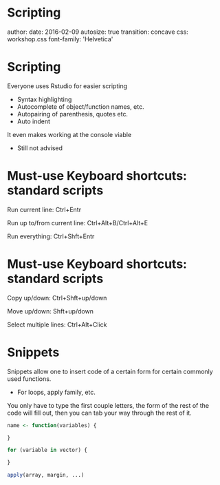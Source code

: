 Scripting
========================================================
author:
date: 2016-02-09
autosize: true
transition: concave
css: workshop.css
font-family: 'Helvetica'

Scripting
========================================================

Everyone uses Rstudio for easier scripting

- Syntax highlighting
- Autocomplete of object/function names, etc.
- Autopairing of parenthesis, quotes etc.
- Auto indent

It even makes working at the console viable

- Still not advised


Must-use Keyboard shortcuts: standard scripts
========================================================
Run current line: Ctrl+Entr

Run up to/from current line: Ctrl+Alt+B/Ctrl+Alt+E

Run everything: Ctrl+Shft+Entr



Must-use Keyboard shortcuts: standard scripts
========================================================
Copy up/down: Ctrl+Shft+up/down

Move up/down: Shft+up/down

Select multiple lines: Ctrl+Alt+Click



Snippets
========================================================

Snippets allow one to insert code of a certain form for certain commonly used functions.

- For loops, apply family, etc.

You only have to type the first couple letters, the form of the rest of the code will fill out, then you can tab your way through the rest of it.


```r
name <- function(variables) {

}

for (variable in vector) {

}

apply(array, margin, ...)
```


